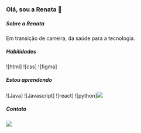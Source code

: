 ### Olá, sou a Renata 👋

##### Sobre a Renata
Em transição de carreira, da saúde para a tecnologia.

##### Habilidades
![html]<i class="devicon-html5-plain-wordmark colored"></i>
![css]<i class="devicon-css3-plain-wordmark colored"></i>
![figma]<i class="devicon-figma-plain"></i>
          
 ##### Estou aprendendo
 ![Java]<i class="devicon-java-plain-wordmark colored"></i>
 ![Javascript]<i class="devicon-javascript-plain"></i>
 ![react]<i class="devicon-react-original-wordmark colored"></i>
 ![python]<img src="https://cdn.jsdelivr.net/gh/devicons/devicon/icons/python/python-original-wordmark.svg"/>
          

##### Contato
<a href="https://www.linkedin.com/in/renatapereirat" target="_blank"><img src="https://img.shields.io/badge/-LinkedIn-%230077B5?style=for-the-badge&logo=linkedin&logoColor=white" target="_blank"></a> 


